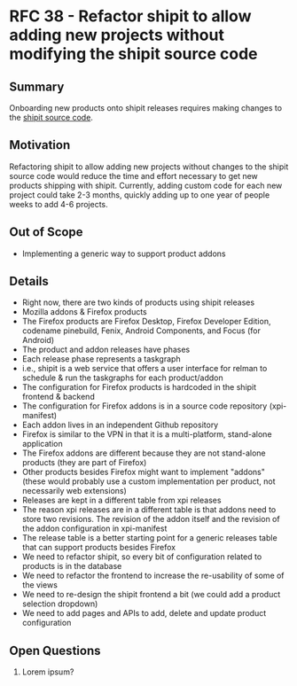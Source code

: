 # RFC 38 - Refactor shipit to allow adding new projects without modifying the shipit source code

## Summary

Onboarding new products onto shipit releases requires making changes to the [shipit source code][0].

## Motivation

Refactoring shipit to allow adding new projects without changes to the shipit source code would reduce the time and effort necessary to get new products shipping with shipit. Currently, adding custom code for each new project could take 2-3 months, quickly adding up to one year of people weeks to add 4-6 projects.

## Out of Scope
- Implementing a generic way to support product addons

## Details
- Right now, there are two kinds of products using shipit releases
- Mozilla addons & Firefox products
- The Firefox products are Firefox Desktop, Firefox Developer Edition, codename pinebuild, Fenix, Android Components, and Focus (for Android)
- The product and addon releases have phases
- Each release phase represents a taskgraph
- i.e., shipit is a web service that offers a user interface for relman to schedule & run the taskgraphs for each product/addon
- The configuration for Firefox products is hardcoded in the shipit frontend & backend
- The configuration for Firefox addons is in a source code repository (xpi-manifest)
- Each addon lives in an independent Github repository
- Firefox is similar to the VPN in that it is a multi-platform, stand-alone application
- The Firefox addons are different because they are not stand-alone products (they are part of Firefox)
- Other products besides Firefox might want to implement "addons" (these would probably use a custom implementation per product, not necessarily web extensions)
- Releases are kept in a different table from xpi releases
- The reason xpi releases are in a different table is that addons need to store two revisions. The revision of the addon itself and the revision of the addon configuration in xpi-manifest
- The release table is a better starting point for a generic releases table that can support products besides Firefox
- We need to refactor shipit, so every bit of configuration related to products is in the database
- We need to refactor the frontend to increase the re-usability of some of the views
- We need to re-design the shipit frontend a bit (we could add a product selection dropdown)
- We need to add pages and APIs to add, delete and update product configuration

## Open Questions

1. Lorem ipsum?

[0]: https://github.com/mozilla-releng/shipit

